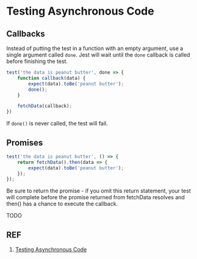 # Testing Asynchronous Code

## Callbacks

Instead of putting the test in a function with an empty argument, use a single argument called `done`. Jest will wait until the `done` callback is called before finishing the test.

```js
test('the data is peanut butter', done => {
    function callback(data) {
        expect(data).toBe('peanut butter');
        done();
    }

    fetchData(callback);
})
```

If `done()` is never called, the test will fail.

## Promises

```js
test('the data is peanut butter', () => {
    return fetchData().then(data => {
        expect(data).toBe('peanut butter');
    });
});
```

Be sure to return the promise - if you omit this return statement, your test will complete before the promise returned from fetchData resolves and then() has a chance to execute the callback.

TODO

## REF

1. [Testing Asynchronous Code][1]

[1]: https://jestjs.io/docs/en/asynchronous "Testing Asynchronous Code"
